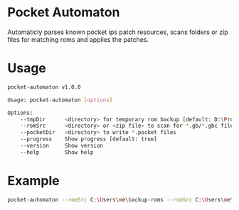 # Pocket Automaton 
Automaticly parses known pocket ips patch resources, scans folders or zip files for matching roms and applies the patches.

# Usage
```bash
pocket-automaton v1.0.0 

Usage: pocket-automaton [options] 

Options:
    --tmpDir      <directory> for temporary rom backup [default: D:\Projects\pocket\tmp]
    --romSrc      <directory> or <zip file> to scan for *.gb/*.gbc files                  [array] [required]
    --pocketDir   <directory> to write *.pocket files                                             [required]
    --progress    Show progress [default: true]                                                    [boolean]
    --version     Show version                                                                     [boolean]
    --help        Show help                                                                        [boolean]
```
# Example
```bash
pocket-automaton --romSrc C:\Users\me\backup-roms --romSrc C:\Users\me\zips\gb.zip --pocketDir .\pocket
```
